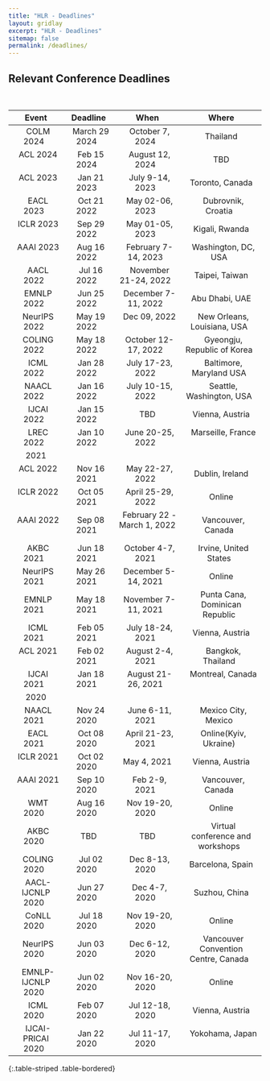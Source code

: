 ```yaml
---
title: "HLR - Deadlines"
layout: gridlay
excerpt: "HLR - Deadlines"
sitemap: false
permalink: /deadlines/
---
```



## Relevant Conference Deadlines

&nbsp;
&nbsp;

| Event  |  Deadline  | When  |  Where  |
|:-:|:-:|:-:|:-:|
| &nbsp; COLM 2024  &nbsp; | &nbsp;  March 29 2024     &nbsp; | &nbsp;  October 7, 2024   &nbsp; | &nbsp; Thailand  &nbsp; |
| &nbsp; ACL 2024  &nbsp; | &nbsp;  Feb 15 2024     &nbsp; | &nbsp;  August 12, 2024   &nbsp; | &nbsp; TBD  &nbsp; |
| &nbsp; ACL 2023  &nbsp; | &nbsp;  Jan 21 2023     &nbsp; | &nbsp;  July 9-14, 2023   &nbsp; | &nbsp; Toronto, Canada  &nbsp; |
| &nbsp; EACL 2023  &nbsp; | &nbsp;  Oct 21 2022     &nbsp; | &nbsp;  May 02-06, 2023   &nbsp; | &nbsp; Dubrovnik, Croatia  &nbsp; |
| &nbsp; ICLR 2023  &nbsp; | &nbsp;  Sep 29 2022     &nbsp; | &nbsp;  May 01-05, 2023   &nbsp; | &nbsp; Kigali, Rwanda  &nbsp; |
| &nbsp; AAAI 2023  &nbsp; | &nbsp;  Aug 16 2022     &nbsp; | &nbsp;  February 7-14, 2023   &nbsp; | &nbsp; Washington, DC, USA  &nbsp; |
| &nbsp; AACL 2022  &nbsp; | &nbsp;  Jul 16 2022     &nbsp; | &nbsp;  November 21-24, 2022   &nbsp; | &nbsp; Taipei, Taiwan  &nbsp; |
| &nbsp; EMNLP 2022  &nbsp; | &nbsp;  Jun 25 2022     &nbsp; | &nbsp;  December 7-11, 2022   &nbsp; | &nbsp; Abu Dhabi, UAE  &nbsp; |
| &nbsp; NeurIPS 2022  &nbsp; | &nbsp;  May 19 2022      &nbsp; | &nbsp;  Dec 09, 2022   &nbsp; | &nbsp; New Orleans, Louisiana, USA  &nbsp; |
| &nbsp; COLING 2022  &nbsp; | &nbsp;  May 18 2022     &nbsp; | &nbsp;  October 12-17, 2022   &nbsp; | &nbsp;   Gyeongju, Republic of Korea  &nbsp; |
| &nbsp; ICML 2022  &nbsp; | &nbsp;  Jan 28 2022     &nbsp; | &nbsp;  July 17-23, 2022   &nbsp; | &nbsp;   Baltimore, Maryland USA  &nbsp; |
| &nbsp; NAACL 2022  &nbsp; | &nbsp;  Jan 16 2022     &nbsp; | &nbsp;  July 10-15, 2022   &nbsp; | &nbsp;  Seattle, Washington, USA  &nbsp; |
| &nbsp; IJCAI 2022  &nbsp; | &nbsp;  Jan 15 2022     &nbsp; | &nbsp;  TBD   &nbsp; | &nbsp;  Vienna, Austria  &nbsp; |
| &nbsp; LREC 2022  &nbsp; | &nbsp;  Jan 10 2022     &nbsp; | &nbsp;  June 20-25, 2022   &nbsp; | &nbsp; Marseille, France  &nbsp; |
| 2021 |  |  |  |
| &nbsp; ACL 2022  &nbsp; | &nbsp;  Nov 16 2021     &nbsp; | &nbsp;  May 22-27, 2022   &nbsp; | &nbsp; Dublin, Ireland  &nbsp; |
| &nbsp; ICLR 2022  &nbsp; | &nbsp;  Oct 05 2021     &nbsp; | &nbsp;  April 25-29, 2022   &nbsp; | &nbsp; Online  &nbsp; |
| &nbsp; AAAI 2022 &nbsp; | &nbsp;  Sep 08 2021     &nbsp; | &nbsp;  February 22 - March 1, 2022   &nbsp; | &nbsp; Vancouver, Canada  &nbsp; |
| &nbsp; AKBC 2021  &nbsp; | &nbsp;  Jun 18 2021     &nbsp; | &nbsp;  October 4-7, 2021   &nbsp; | &nbsp; Irvine, United States  &nbsp; |
| &nbsp; NeurIPS 2021  &nbsp; | &nbsp;  May 26 2021     &nbsp; | &nbsp;  December 5-14, 2021   &nbsp; | &nbsp; Online  &nbsp; |
| &nbsp; EMNLP 2021  &nbsp; | &nbsp;  May 18 2021     &nbsp; | &nbsp;  November 7-11, 2021   &nbsp; | &nbsp; Punta Cana, Dominican Republic  &nbsp; |
| &nbsp; ICML 2021  &nbsp; | &nbsp;  Feb 05 2021     &nbsp; | &nbsp;  July 18-24, 2021   &nbsp; | &nbsp; Vienna, Austria   &nbsp; |
| &nbsp; ACL 2021  &nbsp; | &nbsp;  Feb 02 2021     &nbsp; | &nbsp;  August 2-4, 2021   &nbsp; | &nbsp;  Bangkok, Thailand &nbsp; |
| &nbsp; IJCAI 2021  &nbsp; | &nbsp;  Jan 18 2021    &nbsp; | &nbsp;  August 21-26, 2021   &nbsp; | &nbsp;  Montreal, Canada &nbsp; |
| 2020 |  |  |  |
| &nbsp; NAACL 2021  &nbsp; | &nbsp;  Nov 24 2020    &nbsp; | &nbsp;  June 6-11, 2021   &nbsp; | &nbsp;  Mexico City, Mexico &nbsp; |
| &nbsp; EACL 2021  &nbsp; | &nbsp;  Oct 08 2020   &nbsp; | &nbsp;  April 21-23, 2021 &nbsp; | &nbsp; Online(Kyiv, Ukraine)  &nbsp;|
| &nbsp; ICLR 2021  &nbsp; | &nbsp;  Oct 02 2020    &nbsp; | &nbsp;  May 4, 2021   &nbsp; | &nbsp;  Vienna, Austria &nbsp; |
| &nbsp; AAAI 2021  &nbsp; | &nbsp;  Sep 10 2020  &nbsp; | &nbsp; Feb 2-9, 2021  &nbsp; | &nbsp;  Vancouver, Canada  &nbsp;|
| &nbsp; WMT 2020  &nbsp; | &nbsp;  Aug 16 2020   &nbsp; | &nbsp;  Nov 19-20, 2020 &nbsp; | &nbsp;  Online  &nbsp;|
| &nbsp; AKBC 2020  &nbsp; | &nbsp;   TBD   &nbsp; | &nbsp; TBD   &nbsp; | &nbsp;  Virtual conference and workshops &nbsp; |
| &nbsp; COLING 2020  &nbsp; | &nbsp;   Jul 02 2020   &nbsp; | &nbsp; Dec 8-13, 2020   &nbsp; | &nbsp;  Barcelona, Spain &nbsp; |
| &nbsp; AACL-IJCNLP 2020  &nbsp; | &nbsp;  Jun 27 2020   &nbsp; | &nbsp;  Dec 4-7, 2020   &nbsp; | &nbsp;   Suzhou, China &nbsp; |
| &nbsp; CoNLL 2020  &nbsp; | &nbsp;  Jul 18  2020   &nbsp; | &nbsp; Nov 19-20, 2020   &nbsp; | &nbsp;  Online  &nbsp; |
| &nbsp; NeurIPS 2020  &nbsp; | &nbsp;   Jun 03 2020   &nbsp; | &nbsp; Dec 6-12, 2020   &nbsp; | &nbsp;  Vancouver Convention Centre, Canada &nbsp; |
| &nbsp; EMNLP-IJCNLP 2020  &nbsp; | &nbsp; Jun 02 2020   &nbsp; | &nbsp;  Nov 16-20, 2020   &nbsp; | &nbsp;   Online &nbsp; |
| &nbsp; ICML 2020  &nbsp; | &nbsp;  Feb 07 2020   &nbsp; | &nbsp; Jul 12-18, 2020  &nbsp; | &nbsp;  Vienna, Austria &nbsp; |
| &nbsp; IJCAI-PRICAI 2020 &nbsp; | &nbsp; Jan 22 2020  &nbsp; | &nbsp;  Jul 11-17, 2020 &nbsp; | &nbsp; Yokohama, Japan &nbsp; |











{:.table-striped .table-bordered}

&nbsp;
&nbsp;
&nbsp;


